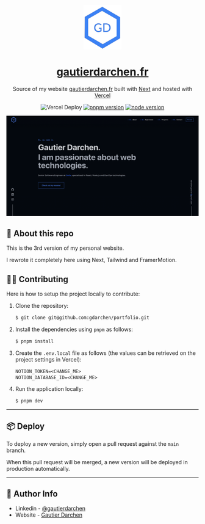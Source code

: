 <div align="center">
  <a href="https://gautierdarchen.fr"><img alt="Logo" src=".README/logo.png" width="100" /></a>
</div>
<h1 align="center">
  <a href="https://gautierdarchen.fr">gautierdarchen.fr</a>
</h1>
<p align="center">
  Source of my website <a href="https://gautierdarchen.fr" target="_blank">gautierdarchen.fr</a> built with <a href="https://nextjs.org/" target="_blank">Next</a> and hosted with <a href="https://vercel.com/" target="_blank">Vercel</a>
</p>

<div align="center">

<!-- TODO: Contentsquare
  - update screenshot in README
  - update About
  - new skills section
  - new screenshot in metadata
  - update profile README
-->
<!-- TODO: profile README (and dynamic svg) -->

<!-- TODO: uncomment when public -->
<!-- [![last commit](https://badgen.net/github/last-commit/gdarchen/portfolio?icon=https://simpleicons.now.sh/git/fff)](https://github.com/gdarchen/portfolio) -->

![Vercel Deploy](https://deploy-badge.vercel.app/vercel/gautier-darchen)
[![pnpm version](https://img.shields.io/badge/v9.4.0-F69220.svg?logo=pnpm&logoColor=white&label=pnpm)](https://pnpm.io/)
[![node version](https://img.shields.io/badge/%3E=20.0.0-3C873A.svg?logo=node.js&logoColor=white&label=node)](https://nodejs.org/en/)

</div>

<a href="https://gautierdarchen.fr/"><img alt="Logo" src=".README/home.png" /></a>

## 👋 About this repo

This is the 3rd version of my personal website.

I rewrote it completely here using Next, Tailwind and FramerMotion.

## 👨‍💻 Contributing

Here is how to setup the project locally to contribute:

1. Clone the repository:
   ```bash
   $ git clone git@github.com:gdarchen/portfolio.git
   ```
2. Install the dependencies using `pnpm` as follows:
   ```bash
   $ pnpm install
   ```
3. Create the `.env.local` file as follows (the values can be retrieved on the project settings in Vercel):

   ```env
   NOTION_TOKEN=<CHANGE_ME>
   NOTION_DATABASE_ID=<CHANGE_ME>
   ```

4. Run the application locally:
   ```bash
   $ pnpm dev
   ```

---

## 📦 Deploy

To deploy a new version, simply open a pull request against the `main` branch.

When this pull request will be merged, a new version will be deployed in production automatically.

---

## 📣 Author Info

- Linkedin - [@gautierdarchen](https://www.linkedin.com/in/gautierdarchen/)
- Website - [Gautier Darchen](https://gautierdarchen.fr/)
